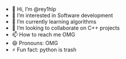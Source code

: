 - 👋 Hi, I’m @rey1hlp
- 👀 I’m interested in Software development
- 🌱 I’m currently learning algorithms
- 💞️ I’m looking to collaborate on C++ projects
- 📫 How to reach me OMG
- 😄 Pronouns: OMG
- ⚡ Fun fact: python is trash

<!---
rey1hlp/rey1hlp is a ✨ special ✨ repository because its `README.md` (this file) appears on your GitHub profile.
You can click the Preview link to take a look at your changes.
--->
